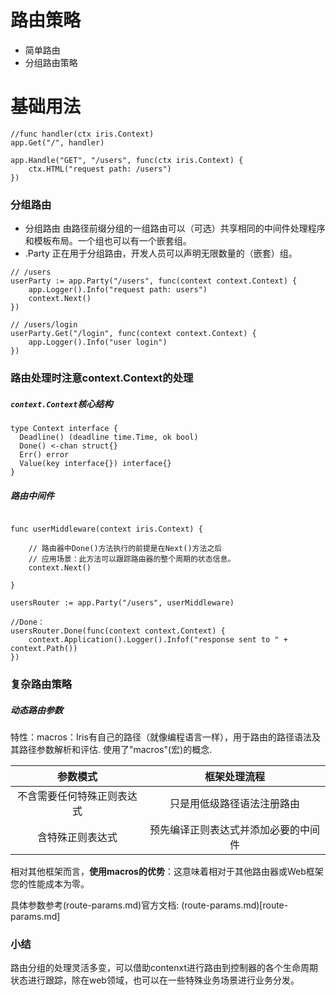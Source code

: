# 路由策略

* 简单路由
* 分组路由策略

# 基础用法

```
//func handler(ctx iris.Context)
app.Get("/", handler)
```

```
app.Handle("GET", "/users", func(ctx iris.Context) {
    ctx.HTML("request path: /users")
})
```

### 分组路由

* 分组路由 由路径前缀分组的一组路由可以（可选）共享相同的中间件处理程序和模板布局。一个组也可以有一个嵌套组。
* .Party 正在用于分组路由，开发人员可以声明无限数量的（嵌套）组。

```
// /users
userParty := app.Party("/users", func(context context.Context) { 
    app.Logger().Info("request path: users")
    context.Next()
})

// /users/login
userParty.Get("/login", func(context context.Context) {
	app.Logger().Info("user login")
})
```

### 路由处理时注意context.Context的处理

##### ```context.Context```核心结构

```
type Context interface {
  Deadline() (deadline time.Time, ok bool)
  Done() <-chan struct{}
  Err() error
  Value(key interface{}) interface{}
}
```

##### 路由中间件

```

func userMiddleware(context iris.Context) {

    // 路由器中Done()方法执行的前提是在Next()方法之后
    // 应用场景：此方法可以跟踪路由器的整个周期的状态信息。
	context.Next()

}
```

```
usersRouter := app.Party("/users", userMiddleware)

//Done：
usersRouter.Done(func(context context.Context) {
    context.Application().Logger().Infof("response sent to " + context.Path())
})
```

### 复杂路由策略

##### 动态路由参数

特性：macros：Iris有自己的路径（就像编程语言一样），用于路由的路径语法及其路径参数解析和评估. 使用了"macros"(宏)的概念.

|       参数模式            |       框架处理流程        |
|:------------------------:|:--------------------:|
| 不含需要任何特殊正则表达式 | 只是用低级路径语法注册路由 |
| 含特殊正则表达式          | 预先编译正则表达式并添加必要的中间件 |

相对其他框架而言，**使用macros的优势**：这意味着相对于其他路由器或Web框架 您的性能成本为零。

具体参数参考(route-params.md)官方文档:
(route-params.md)[route-params.md]


### 小结

路由分组的处理灵活多变，可以借助contenxt进行路由到控制器的各个生命周期状态进行跟踪，除在web领域，也可以在一些特殊业务场景进行业务分发。


